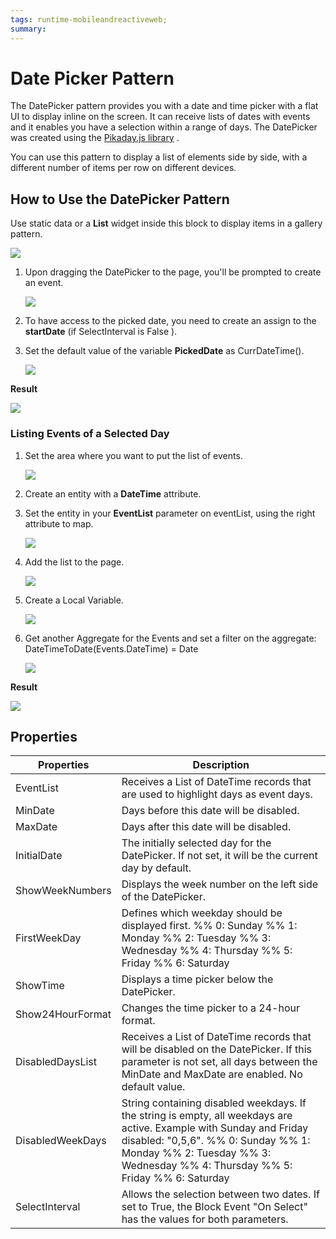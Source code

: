 ```yaml
---
tags: runtime-mobileandreactiveweb;  
summary: 
---
```


# Date Picker Pattern

The DatePicker pattern provides you with a date and time picker with a flat UI to display inline on the screen. It can receive lists of dates with events and it enables you have a selection within a range of days. The DatePicker was created using the [Pikaday.js
library](https://github.com/dbushell/Pikaday/blob/master/README.md "https://github.com/dbushell/Pikaday/blob/master/README.md") .

You can use this pattern to display a list of elements side by side, with a different number of items per row on different devices.

## How to Use the DatePicker Pattern

Use static data or a **List** widget inside this block to display items in a gallery pattern.

![](images/datepicker.png?width=600)  

1. Upon dragging the DatePicker to the page, you'll be prompted to create an
event.

    ![](images/datepicker_create_an_event.png?width=500)

1. To have access to the picked date, you need to create an assign to the
**startDate** (if SelectInterval is False ).

1. Set the default value of the variable **PickedDate** as CurrDateTime().

    ![](images/datepicker_start.png)

**Result**

![](images/datepicker_BasicExample.gif)

### Listing Events of a Selected Day

1. Set the area where you want to put the list of events.

    ![](images/add_new_date.png)

1. Create an entity with a **DateTime** attribute.

1. Set the entity in your **EventList** parameter on eventList, using the
right attribute to map.

    ![](images/interaction_datepicker.png)  

1. Add the list to the page.

    ![](images/date_time.png)  

1. Create a Local Variable.

    ![](images/date_local_variable.png)  

1. Get another Aggregate for the Events and set a filter on the aggregate:  
DateTimeToDate(Events.DateTime) = Date

    ![](images/datepicker_filter.png)

**Result**

![](images/datepicker_Profit.gif) 

## Properties

| **Properties** |  **Description** |
|---|---|
| EventList  |  Receives a List of DateTime records that are used to highlight days as event days. |  
| MinDate  |  Days before this date will be disabled. |  
| MaxDate  |  Days after this date will be disabled.  |   
| InitialDate  |  The initially selected day for the DatePicker. If not set, it will be the current day by default.  | 
| ShowWeekNumbers  |  Displays the week number on the left side of the DatePicker.  |  
| FirstWeekDay  |  Defines which weekday should be displayed first. %%  0: Sunday %% 1: Monday %% 2: Tuesday %% 3: Wednesday %% 4: Thursday %% 5: Friday %% 6: Saturday | 
| ShowTime  |  Displays a time picker below the DatePicker.  |   
| Show24HourFormat  |  Changes the time picker to a 24-hour format.  |  
| DisabledDaysList  |  Receives a List of DateTime records that will be disabled on the DatePicker. If this parameter is not set, all days between the MinDate and MaxDate are enabled. No default value.  |  
| DisabledWeekDays  |  String containing disabled weekdays. If the string is empty, all weekdays are active. Example with Sunday and Friday disabled: "0,5,6". %% 0: Sunday %% 1: Monday %% 2: Tuesday %% 3: Wednesday %% 4: Thursday %% 5: Friday %% 6: Saturday  |  none  |
| SelectInterval  |  Allows the selection between two dates. If set to True, the Block Event "On Select" has the values for both parameters.  |   
  

